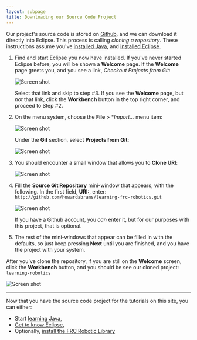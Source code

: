 ```yaml
---
layout: subpage
title: Downloading our Source Code Project
---
```

Our project's source code is stored on [Github][github], and we can
download it directly into Eclipse. This process is calling *cloning a
repository*. These instructions assume you've [installed Java][011],
and [installed Eclipse][012].

 1. Find and start Eclipse you now have installed. If you've never
    started Eclipse before, you will be shown a **Welcome** page.  If
    the **Welcome** page greets you, and you see a link, *Checkout
    Projects from Git*:

    ![Screen shot](../public/images/010-getting-started/checkout-git-project.png)

    Select that link and skip to step #3. If you see the **Welcome** page,
    but *not* that link, click the **Workbench** button in the top right
    corner, and proceed to Step #2.

 2. On the menu system, choose the **File** > **Import...* menu item:

    ![Screen shot](../public/images/010-getting-started/file-import-menu.png)

    Under the **Git** section, select **Projects from Git**:

    ![Screen shot](../public/images/010-getting-started/after-menu-import.png)

 3. You should encounter a small window that allows you to **Clone URI**:

    ![Screen shot](../public/images/010-getting-started/clone-uri.png)

 4. Fill the **Source Git Repository** mini-window that appears, with
    the following. In the first field, **URI:**, enter:
    `http://github.com/howardabrams/learning-frc-robotics.git`

    ![Screen shot](../public/images/010-getting-started/cloning-details.png)

    If you have a Github account, you *can* enter it, but for our
    purposes with this project, that is optional.

 5. The rest of the mini-windows that appear can be filled in with the
    defaults, so just keep pressing **Next** until you are finished, and
    you have the project with your system.

After you've clone the repository, if you are still on the **Welcome**
screen, click the **Workbench** button, and you should be see our
cloned project: `learning-robotics`

  ![Screen shot](../public/images/010-getting-started/project-explorer.png)

----------------------------------------

Now that you have the source code project for the tutorials on this
site, you can either:

  * Start [learning Java][020],
  * [Get to know Eclipse][030],
  * Optionally, [install the FRC Robotic Library][015]

  [github]: http://github.com/howardabrams/learning-frc-robotics.git
  [011]: ../011-installing-java
  [012]: ../012-installing-eclipse
  [015]: ../015-installing-wpilib
  [020]: ../020-java-basics-1
  [030]: ../030-eclipse-overview
